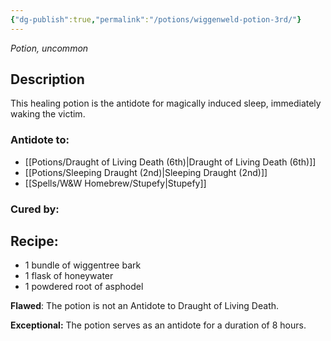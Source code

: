 ```yaml
---
{"dg-publish":true,"permalink":"/potions/wiggenweld-potion-3rd/"}
---
```


*Potion, uncommon* 

## Description

This healing potion is the antidote for magically induced sleep, immediately waking the victim. 

### Antidote to: 
- [[Potions/Draught of Living Death (6th)\|Draught of Living Death (6th)]]
- [[Potions/Sleeping Draught (2nd)\|Sleeping Draught (2nd)]]
- [[Spells/W&W Homebrew/Stupefy\|Stupefy]]

### Cured by:


## Recipe:

* 1 bundle of wiggentree bark
* 1 flask of honeywater
* 1 powdered root of asphodel

**Flawed**:
The potion is not an Antidote to Draught of Living Death.

**Exceptional:** 
The potion serves as an antidote for a duration of 8
hours.